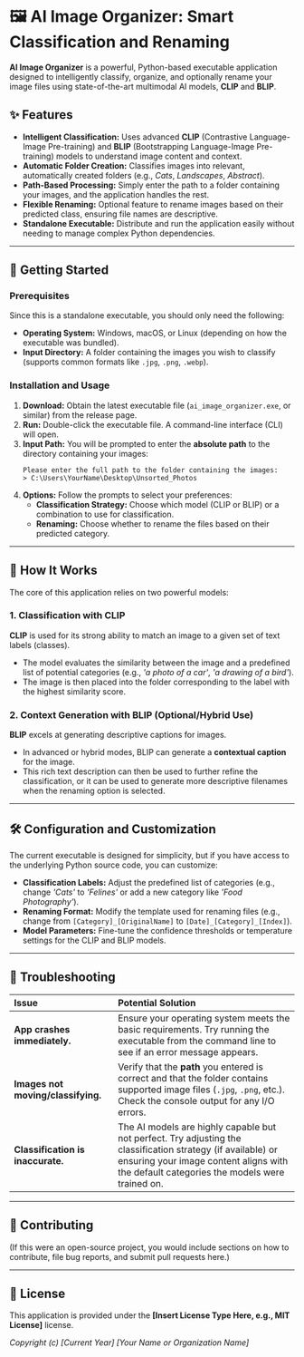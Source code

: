 # 🖼️ AI Image Organizer: Smart Classification and Renaming

**AI Image Organizer** is a powerful, Python-based executable application designed to intelligently classify, organize, and optionally rename your image files using state-of-the-art multimodal AI models, **CLIP** and **BLIP**.

## ✨ Features

* **Intelligent Classification:** Uses advanced **CLIP** (Contrastive Language-Image Pre-training) and **BLIP** (Bootstrapping Language-Image Pre-training) models to understand image content and context.
* **Automatic Folder Creation:** Classifies images into relevant, automatically created folders (e.g., *Cats*, *Landscapes*, *Abstract*).
* **Path-Based Processing:** Simply enter the path to a folder containing your images, and the application handles the rest.
* **Flexible Renaming:** Optional feature to rename images based on their predicted class, ensuring file names are descriptive.
* **Standalone Executable:** Distribute and run the application easily without needing to manage complex Python dependencies.

---

## 🚀 Getting Started

### Prerequisites

Since this is a standalone executable, you should only need the following:

* **Operating System:** Windows, macOS, or Linux (depending on how the executable was bundled).
* **Input Directory:** A folder containing the images you wish to classify (supports common formats like `.jpg`, `.png`, `.webp`).

### Installation and Usage

1.  **Download:** Obtain the latest executable file (`ai_image_organizer.exe`, or similar) from the release page.
2.  **Run:** Double-click the executable file. A command-line interface (CLI) will open.
3.  **Input Path:** You will be prompted to enter the **absolute path** to the directory containing your images:
    ```
    Please enter the full path to the folder containing the images:
    > C:\Users\YourName\Desktop\Unsorted_Photos
    ```
4.  **Options:** Follow the prompts to select your preferences:
    * **Classification Strategy:** Choose which model (CLIP or BLIP) or a combination to use for classification.
    * **Renaming:** Choose whether to rename the files based on their predicted category.

---

## 🧠 How It Works

The core of this application relies on two powerful models:

### 1. Classification with CLIP

**CLIP** is used for its strong ability to match an image to a given set of text labels (classes).

* The model evaluates the similarity between the image and a predefined list of potential categories (e.g., *'a photo of a car'*, *'a drawing of a bird'*).
* The image is then placed into the folder corresponding to the label with the highest similarity score.

### 2. Context Generation with BLIP (Optional/Hybrid Use)

**BLIP** excels at generating descriptive captions for images.

* In advanced or hybrid modes, BLIP can generate a **contextual caption** for the image.
* This rich text description can then be used to further refine the classification, or it can be used to generate more descriptive filenames when the renaming option is selected.

---

## 🛠️ Configuration and Customization

The current executable is designed for simplicity, but if you have access to the underlying Python source code, you can customize:

* **Classification Labels:** Adjust the predefined list of categories (e.g., change *'Cats'* to *'Felines'* or add a new category like *'Food Photography'*).
* **Renaming Format:** Modify the template used for renaming files (e.g., change from `[Category]_[OriginalName]` to `[Date]_[Category]_[Index]`).
* **Model Parameters:** Fine-tune the confidence thresholds or temperature settings for the CLIP and BLIP models.

---

## 🛑 Troubleshooting

| Issue | Potential Solution |
| :--- | :--- |
| **App crashes immediately.** | Ensure your operating system meets the basic requirements. Try running the executable from the command line to see if an error message appears. |
| **Images not moving/classifying.** | Verify that the **path** you entered is correct and that the folder contains supported image files (`.jpg`, `.png`, etc.). Check the console output for any I/O errors. |
| **Classification is inaccurate.** | The AI models are highly capable but not perfect. Try adjusting the classification strategy (if available) or ensuring your image content aligns with the default categories the models were trained on. |

---

## 🤝 Contributing

(If this were an open-source project, you would include sections on how to contribute, file bug reports, and submit pull requests here.)

---

## 📜 License

This application is provided under the **[Insert License Type Here, e.g., MIT License]** license.

*Copyright (c) [Current Year] [Your Name or Organization Name]*
